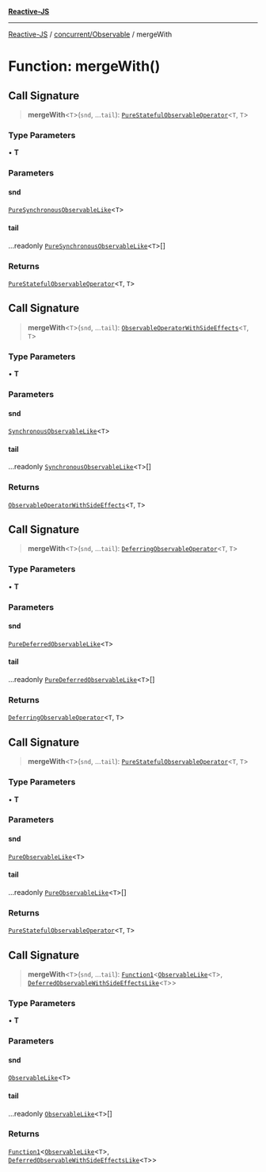 [**Reactive-JS**](../../../README.md)

***

[Reactive-JS](../../../README.md) / [concurrent/Observable](../README.md) / mergeWith

# Function: mergeWith()

## Call Signature

> **mergeWith**\<`T`\>(`snd`, ...`tail`): [`PureStatefulObservableOperator`](../type-aliases/PureStatefulObservableOperator.md)\<`T`, `T`\>

### Type Parameters

• **T**

### Parameters

#### snd

[`PureSynchronousObservableLike`](../../interfaces/PureSynchronousObservableLike.md)\<`T`\>

#### tail

...readonly [`PureSynchronousObservableLike`](../../interfaces/PureSynchronousObservableLike.md)\<`T`\>[]

### Returns

[`PureStatefulObservableOperator`](../type-aliases/PureStatefulObservableOperator.md)\<`T`, `T`\>

## Call Signature

> **mergeWith**\<`T`\>(`snd`, ...`tail`): [`ObservableOperatorWithSideEffects`](../type-aliases/ObservableOperatorWithSideEffects.md)\<`T`, `T`\>

### Type Parameters

• **T**

### Parameters

#### snd

[`SynchronousObservableLike`](../../interfaces/SynchronousObservableLike.md)\<`T`\>

#### tail

...readonly [`SynchronousObservableLike`](../../interfaces/SynchronousObservableLike.md)\<`T`\>[]

### Returns

[`ObservableOperatorWithSideEffects`](../type-aliases/ObservableOperatorWithSideEffects.md)\<`T`, `T`\>

## Call Signature

> **mergeWith**\<`T`\>(`snd`, ...`tail`): [`DeferringObservableOperator`](../type-aliases/DeferringObservableOperator.md)\<`T`, `T`\>

### Type Parameters

• **T**

### Parameters

#### snd

[`PureDeferredObservableLike`](../../interfaces/PureDeferredObservableLike.md)\<`T`\>

#### tail

...readonly [`PureDeferredObservableLike`](../../interfaces/PureDeferredObservableLike.md)\<`T`\>[]

### Returns

[`DeferringObservableOperator`](../type-aliases/DeferringObservableOperator.md)\<`T`, `T`\>

## Call Signature

> **mergeWith**\<`T`\>(`snd`, ...`tail`): [`PureStatefulObservableOperator`](../type-aliases/PureStatefulObservableOperator.md)\<`T`, `T`\>

### Type Parameters

• **T**

### Parameters

#### snd

[`PureObservableLike`](../../interfaces/PureObservableLike.md)\<`T`\>

#### tail

...readonly [`PureObservableLike`](../../interfaces/PureObservableLike.md)\<`T`\>[]

### Returns

[`PureStatefulObservableOperator`](../type-aliases/PureStatefulObservableOperator.md)\<`T`, `T`\>

## Call Signature

> **mergeWith**\<`T`\>(`snd`, ...`tail`): [`Function1`](../../../functions/type-aliases/Function1.md)\<[`ObservableLike`](../../interfaces/ObservableLike.md)\<`T`\>, [`DeferredObservableWithSideEffectsLike`](../../interfaces/DeferredObservableWithSideEffectsLike.md)\<`T`\>\>

### Type Parameters

• **T**

### Parameters

#### snd

[`ObservableLike`](../../interfaces/ObservableLike.md)\<`T`\>

#### tail

...readonly [`ObservableLike`](../../interfaces/ObservableLike.md)\<`T`\>[]

### Returns

[`Function1`](../../../functions/type-aliases/Function1.md)\<[`ObservableLike`](../../interfaces/ObservableLike.md)\<`T`\>, [`DeferredObservableWithSideEffectsLike`](../../interfaces/DeferredObservableWithSideEffectsLike.md)\<`T`\>\>
